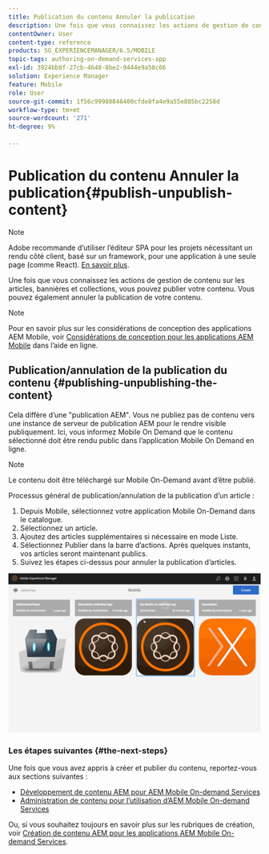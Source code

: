 ```yaml
---
title: Publication du contenu Annuler la publication
description: Une fois que vous connaissez les actions de gestion de contenu sur les articles, bannières et collections, suivez cette page pour découvrir comment publier votre contenu. Vous pouvez également annuler la publication de votre contenu.
contentOwner: User
content-type: reference
products: SG_EXPERIENCEMANAGER/6.5/MOBILE
topic-tags: authoring-on-demand-services-app
exl-id: 3924bb8f-27cb-4648-8be2-9444e9a58c66
solution: Experience Manager
feature: Mobile
role: User
source-git-commit: 1f56c99980846400cfde8fa4e9a55e885bc2258d
workflow-type: tm+mt
source-wordcount: '271'
ht-degree: 9%

---
```


# Publication du contenu Annuler la publication{#publish-unpublish-content}

>[!NOTE]
>
>Adobe recommande d’utiliser l’éditeur SPA pour les projets nécessitant un rendu côté client, basé sur un framework, pour une application à une seule page (comme React). [En savoir plus](/help/sites-developing/spa-overview.md).

Une fois que vous connaissez les actions de gestion de contenu sur les articles, bannières et collections, vous pouvez publier votre contenu. Vous pouvez également annuler la publication de votre contenu.

>[!NOTE]
>
>Pour en savoir plus sur les considérations de conception des applications AEM Mobile, voir [Considérations de conception pour les applications AEM Mobile](https://helpx.adobe.com/digital-publishing-solution/help/aem-mobile-end-of-life-faq.html) dans l’aide en ligne.

## Publication/annulation de la publication du contenu {#publishing-unpublishing-the-content}

Cela diffère d’une &quot;publication AEM&quot;. Vous ne publiez pas de contenu vers une instance de serveur de publication AEM pour le rendre visible publiquement. Ici, vous informez Mobile On Demand que le contenu sélectionné doit être rendu public dans l’application Mobile On Demand en ligne.

>[!NOTE]
>
>Le contenu doit être téléchargé sur Mobile On-Demand avant d’être publié.

Processus général de publication/annulation de la publication d’un article :

1. Depuis Mobile, sélectionnez votre application Mobile On-Demand dans le catalogue.
1. Sélectionnez un article.
1. Ajoutez des articles supplémentaires si nécessaire en mode Liste.
1. Sélectionnez Publier dans la barre d’actions. Après quelques instants, vos articles seront maintenant publics.
1. Suivez les étapes ci-dessus pour annuler la publication d’articles.

<!-- FAIL >>[!NOTE]
>
>Generally, you should preflight before publishing. See [Previewing with Preflight](/content/docs/en/aem/6-3/administer/mobile-apps/aem-mobile/previewing-with-preflight-on-demand-services.md) for more details.-->

![chlimage_1-9](assets/chlimage_1-9.gif)

### Les étapes suivantes {#the-next-steps}

Une fois que vous avez appris à créer et publier du contenu, reportez-vous aux sections suivantes :

* [Développement de contenu AEM pour AEM Mobile On-demand Services](/help/mobile/aem-mobile-on-demand.md)
* [Administration de contenu pour l’utilisation d’AEM Mobile On-demand Services](/help/mobile/aem-mobile.md)

Ou, si vous souhaitez toujours en savoir plus sur les rubriques de création, voir [Création de contenu AEM pour les applications AEM Mobile On-demand Services](/help/mobile/mobile-apps-ondemand.md).
